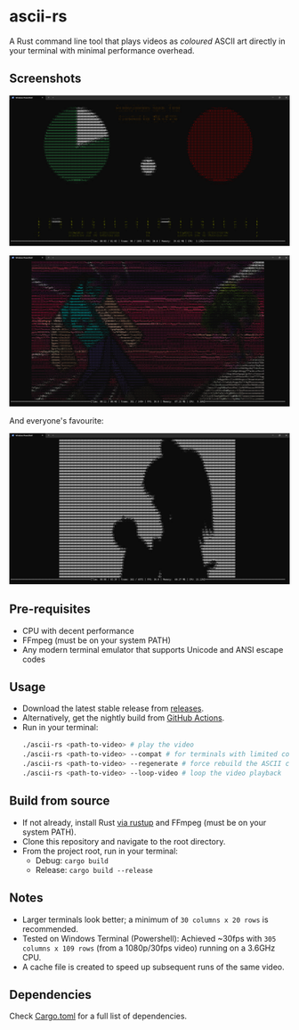 ﻿# ascii-rs

A Rust command line tool that plays videos as _coloured_ ASCII art directly in your terminal with minimal performance overhead.

## Screenshots

![sync_test.png](img/sync_test.png)

![steve.png](img/steve.png)

And everyone's favourite:

![bad_apple.png](img/bad_apple.png)

## Pre-requisites

-   CPU with decent performance
-   FFmpeg (must be on your system PATH)
-   Any modern terminal emulator that supports Unicode and ANSI escape codes

## Usage

-   Download the latest stable release from [releases](https://github.com/daryllundy/ascii-rs/releases).
-   Alternatively, get the nightly build from [GitHub Actions](https://github.com/daryllundy/ascii-rs/actions).
-   Run in your terminal:
    ```bash
    ./ascii-rs <path-to-video> # play the video
    ./ascii-rs <path-to-video> --compat # for terminals with limited color support
    ./ascii-rs <path-to-video> --regenerate # force rebuild the ASCII cache
    ./ascii-rs <path-to-video> --loop-video # loop the video playback
    ```

## Build from source

-   If not already, install Rust [via rustup](https://rustup.rs) and FFmpeg (must be on your system PATH).
-   Clone this repository and navigate to the root directory.
-   From the project root, run in your terminal:
    -   Debug: `cargo build`
    -   Release: `cargo build --release`

## Notes

-   Larger terminals look better; a minimum of `30 columns x 20 rows` is recommended.
-   Tested on Windows Terminal (Powershell): Achieved ~30fps with `305 columns x 109 rows` (from a 1080p/30fps video) running on a 3.6GHz CPU.
-   A cache file is created to speed up subsequent runs of the same video.

## Dependencies

Check [Cargo.toml](./Cargo.toml) for a full list of dependencies.

